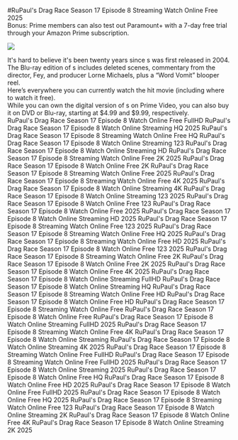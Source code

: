 #RuPaul's Drag Race Season 17 Episode 8 Streaming Watch Online Free 2025  
Bonus: Prime members can also test out Paramount+ with a 7-day free trial through your Amazon Prime subscription.  
  
[![](https://i.imgur.com/qSNzIqt.png)](https://movie.rssnews.media/qTQGitq.php)  
  
It's hard to believe it's been twenty years since s was first released in 2004.  
The Blu-ray edition of s includes deleted scenes, commentary from the director, Fey, and producer Lorne Michaels, plus a “Word Vomit” blooper reel.  
Here’s everywhere you can currently watch the hit movie (including where to watch it free).  
While you can own the digital version of s on Prime Video, you can also buy it on DVD or Blu-ray, starting at $4.99 and $9.99, respectively.  
RuPaul's Drag Race Season 17 Episode 8 Watch Online Free FullHD
RuPaul's Drag Race Season 17 Episode 8 Watch Online Streaming HQ 2025
RuPaul's Drag Race Season 17 Episode 8 Streaming Watch Online Free HQ
RuPaul's Drag Race Season 17 Episode 8 Watch Online Streaming 123
RuPaul's Drag Race Season 17 Episode 8 Watch Online Streaming HD
RuPaul's Drag Race Season 17 Episode 8 Streaming Watch Online Free 2K 2025
RuPaul's Drag Race Season 17 Episode 8 Watch Online Free 2K
RuPaul's Drag Race Season 17 Episode 8 Streaming Watch Online Free 2025
RuPaul's Drag Race Season 17 Episode 8 Streaming Watch Online Free 4K 2025
RuPaul's Drag Race Season 17 Episode 8 Watch Online Streaming 4K
RuPaul's Drag Race Season 17 Episode 8 Watch Online Streaming 123 2025
RuPaul's Drag Race Season 17 Episode 8 Watch Online Free 123
RuPaul's Drag Race Season 17 Episode 8 Watch Online Free 2025
RuPaul's Drag Race Season 17 Episode 8 Watch Online Streaming HD 2025
RuPaul's Drag Race Season 17 Episode 8 Streaming Watch Online Free 123 2025
RuPaul's Drag Race Season 17 Episode 8 Streaming Watch Online Free HQ 2025
RuPaul's Drag Race Season 17 Episode 8 Streaming Watch Online Free HD 2025
RuPaul's Drag Race Season 17 Episode 8 Watch Online Free 123 2025
RuPaul's Drag Race Season 17 Episode 8 Streaming Watch Online Free 2K
RuPaul's Drag Race Season 17 Episode 8 Watch Online Free 2K 2025
RuPaul's Drag Race Season 17 Episode 8 Watch Online Free 4K 2025
RuPaul's Drag Race Season 17 Episode 8 Watch Online Streaming FullHD
RuPaul's Drag Race Season 17 Episode 8 Watch Online Streaming HQ
RuPaul's Drag Race Season 17 Episode 8 Streaming Watch Online Free HD
RuPaul's Drag Race Season 17 Episode 8 Watch Online Free HD
RuPaul's Drag Race Season 17 Episode 8 Streaming Watch Online Free
RuPaul's Drag Race Season 17 Episode 8 Watch Online Free
RuPaul's Drag Race Season 17 Episode 8 Watch Online Streaming FullHD 2025
RuPaul's Drag Race Season 17 Episode 8 Streaming Watch Online Free 4K
RuPaul's Drag Race Season 17 Episode 8 Watch Online Streaming
RuPaul's Drag Race Season 17 Episode 8 Watch Online Streaming 4K 2025
RuPaul's Drag Race Season 17 Episode 8 Streaming Watch Online Free FullHD
RuPaul's Drag Race Season 17 Episode 8 Streaming Watch Online Free FullHD 2025
RuPaul's Drag Race Season 17 Episode 8 Watch Online Streaming 2025
RuPaul's Drag Race Season 17 Episode 8 Watch Online Free HQ
RuPaul's Drag Race Season 17 Episode 8 Watch Online Free HD 2025
RuPaul's Drag Race Season 17 Episode 8 Watch Online Free FullHD 2025
RuPaul's Drag Race Season 17 Episode 8 Watch Online Free HQ 2025
RuPaul's Drag Race Season 17 Episode 8 Streaming Watch Online Free 123
RuPaul's Drag Race Season 17 Episode 8 Watch Online Streaming 2K
RuPaul's Drag Race Season 17 Episode 8 Watch Online Free 4K
RuPaul's Drag Race Season 17 Episode 8 Watch Online Streaming 2K 2025